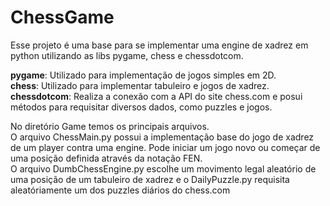 # ChessGame

Esse projeto é uma base para se implementar uma engine de xadrez em python utilizando as libs pygame, chess e chessdotcom.  

**pygame**: Utilizado para implementação de jogos simples em 2D.   
**chess**: Utilizado para implementar tabuleiro e jogos de xadrez.   
**chessdotcom**: Realiza a conexão com a API do site chess.com e posui métodos para requisitar diversos dados, como puzzles e jogos.  

No diretório Game temos os principais arquivos.  
O arquivo ChessMain.py possui a implementação base do jogo de xadrez de um player contra uma engine. Pode iniciar um jogo novo ou começar de uma posição definida através da notação FEN.   
O arquivo DumbChessEngine.py escolhe um movimento legal aleatório de uma posição de um tabuleiro de xadrez e o DailyPuzzle.py requisita aleatóriamente um dos puzzles diários  do chess.com